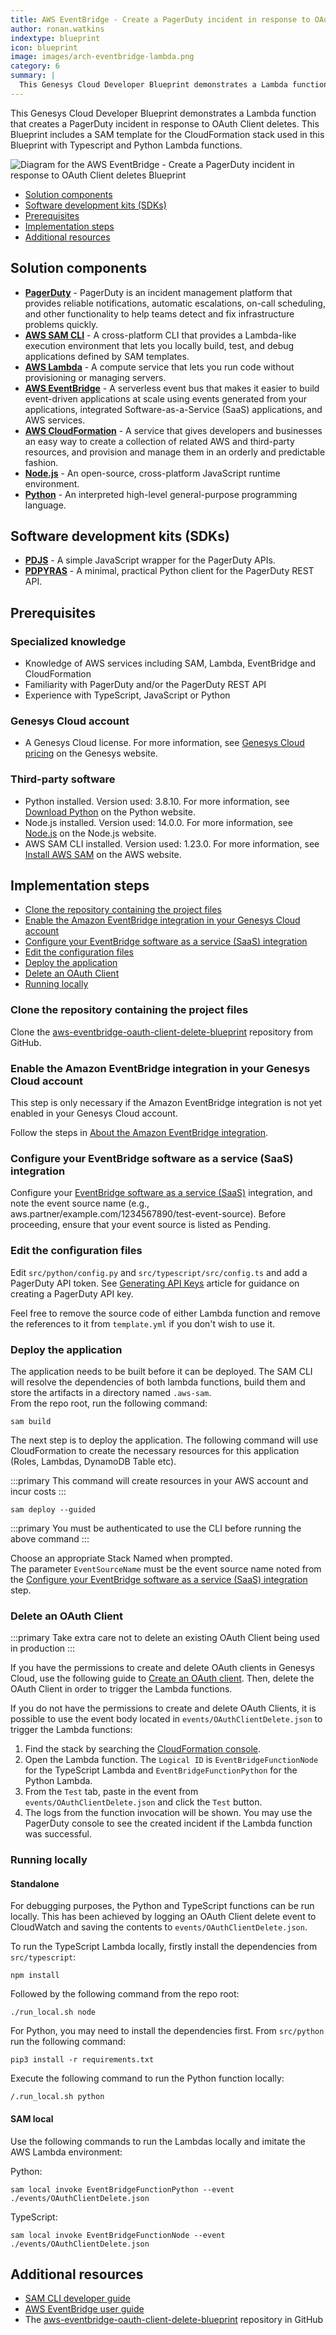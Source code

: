```yaml
---
title: AWS EventBridge - Create a PagerDuty incident in response to OAuth Client deletes
author: ronan.watkins
indextype: blueprint
icon: blueprint
image: images/arch-eventbridge-lambda.png
category: 6
summary: |
  This Genesys Cloud Developer Blueprint demonstrates a Lambda function that creates a PagerDuty incident in response to OAuth Client deletes. This Blueprint includes a SAM template for the CloudFormation stack used in this Blueprint with Typescript and Python Lambda functions.
---
```


This Genesys Cloud Developer Blueprint demonstrates a Lambda function that creates a PagerDuty incident in response to OAuth Client deletes. This Blueprint includes a SAM template for the CloudFormation stack used in this Blueprint with Typescript and Python Lambda functions.

![Diagram for the AWS EventBridge - Create a PagerDuty incident in response to OAuth Client deletes Blueprint](images/arch-eventbridge-lambda.png "Diagram for the AWS EventBridge - Create a PagerDuty incident in response to OAuth Client deletes Blueprint")

* [Solution components](#solution-components "Goes to the Solutions components section")
* [Software development kits (SDKs)](#software-development-kits-sdks "Goes to the Software development kits (SDKs) section")
* [Prerequisites](#prerequisites "Goes to the Prerequisites section")
* [Implementation steps](#implementation-steps "Goes to the Implementation steps section")
* [Additional resources](#additional-resources "Goes to the Additional resources section")

## Solution components

* **[PagerDuty](https://www.pagerduty.com/ "Opens the PagerDuty website")** - PagerDuty is an incident management platform that provides reliable notifications, automatic escalations, on-call scheduling, and other functionality to help teams detect and fix infrastructure problems quickly.
* **[AWS SAM CLI](https://aws.amazon.com/serverless/sam/ "Opens the AWS SAM CLI website")** - A cross-platform CLI that provides a Lambda-like execution environment that lets you locally build, test, and debug applications defined by SAM templates.
* **[AWS Lambda](https://aws.amazon.com/lambda/ "Opens the AWS Lambda website")** - A compute service that lets you run code without provisioning or managing servers.
* **[AWS EventBridge](https://aws.amazon.com/eventbridge/ "Opens the AWS EventBridge website")** - A serverless event bus that makes it easier to build event-driven applications at scale using events generated from your applications, integrated Software-as-a-Service (SaaS) applications, and AWS services.
* **[AWS CloudFormation](https://aws.amazon.com/cloudformation/ "Opens the AWS CloudFormation website")** - A service that gives developers and businesses an easy way to create a collection of related AWS and third-party resources, and provision and manage them in an orderly and predictable fashion.
* **[Node.js](https://nodejs.org/en/ "Opens the NodeJs website")** - An open-source, cross-platform JavaScript runtime environment.
* **[Python](https://www.python.org/ "Opens the Python website")** - An interpreted high-level general-purpose programming language.

## Software development kits (SDKs)

* **[PDJS](https://github.com/PagerDuty/pdjs "Opens the PDJS repo in GitHub")** - A simple JavaScript wrapper for the PagerDuty APIs.
* **[PDPYRAS](https://github.com/PagerDuty/pdpyras "Opens the PDPYRAS repo in GitHub")** - A minimal, practical Python client for the PagerDuty REST API.

## Prerequisites

### Specialized knowledge

* Knowledge of AWS services including SAM, Lambda, EventBridge and CloudFormation
* Familiarity with PagerDuty and/or the PagerDuty REST API
* Experience with TypeScript, JavaScript or Python

### Genesys Cloud account

* A Genesys Cloud license. For more information, see [Genesys Cloud pricing](https://www.genesys.com/pricing "Opens the Genesys Cloud pricing page") on the Genesys website.

### Third-party software

* Python installed. Version used: 3.8.10. For more information, see [Download Python](https://www.python.org/downloads/ "Opens the Download Python page") on the Python website.
* Node.js installed. Version used: 14.0.0. For more information, see [Node.js](https://nodejs.org/en/ "Opens the Node.js page") on the Node.js website.
* AWS SAM CLI installed. Version used: 1.23.0. For more information, see [Install AWS SAM](https://docs.aws.amazon.com/serverless-application-model/latest/developerguide/serverless-sam-cli-install.html "Opens the Install AWS SAM CLI page") on the AWS website.

## Implementation steps

* [Clone the repository containing the project files](#clone-the-repository-containing-the-project-files "Goes to the Clone the repository containing the project files section")
* [Enable the Amazon EventBridge integration in your Genesys Cloud account](#enable-the-amazon-eventbridge-integration-in-your-genesys-cloud-account "Goes to the Enable the Amazon EventBridge integration in your Genesys Cloud account section")
* [Configure your EventBridge software as a service (SaaS) integration](#configure-your-eventbridge-software-as-a-service-saas-integration "Goes to the Configure your EventBridge software as a service (SaaS) integration section")
* [Edit the configuration files](#edit-the-configuration-files  "Goes to the Edit the configuration files section")
* [Deploy the application](#deploy-the-application "Goes to the Deploy the application section")
* [Delete an OAuth Client](#delete-an-oauth-client "Goes to the Delete an OAuth Client section")
* [Running locally](#running-locally "Running locally")

### Clone the repository containing the project files

Clone the [aws-eventbridge-oauth-client-delete-blueprint](https://github.com/GenesysCloudBlueprints/aws-eventbridge-oauth-client-delete-blueprint "Opens the aws-eventbridge-oauth-client-delete-blueprint repository in GitHub") repository from GitHub.

### Enable the Amazon EventBridge integration in your Genesys Cloud account

This step is only necessary if the Amazon EventBridge integration is not yet enabled in your Genesys Cloud account.  

Follow the steps in [About the Amazon EventBridge integration](https://help.mypurecloud.com/articles/about-the-amazon-eventbridge-integration/ "Opens the About the Amazon EventBridge integration on the Genesys Cloud Resource Centre").

### Configure your EventBridge software as a service (SaaS) integration

Configure your [EventBridge software as a service (SaaS)](https://console.aws.amazon.com/events/home?region=us-east-1#/partners) integration, and note the event source name (e.g., aws.partner/example.com/1234567890/test-event-source). Before proceeding, ensure that your event source is listed as Pending.

### Edit the configuration files

Edit `src/python/config.py` and `src/typescript/src/config.ts` and add a PagerDuty API token. See [Generating API Keys](https://support.pagerduty.com/docs/generating-api-keys "Opens the Generating API Keys on the PagerDuty website") article for guidance on creating a PagerDuty API key.  

Feel free to remove the source code of either Lambda function and remove the references to it from `template.yml` if you don't wish to use it.

### Deploy the application

The application needs to be built before it can be deployed. The SAM CLI will resolve the dependencies of both lambda functions, build them and store the artifacts in a directory named `.aws-sam`.  
From the repo root, run the following command:

```
sam build
```

The next step is to deploy the application. The following command will use CloudFormation to create the necessary resources for this application (Roles, Lambdas, DynamoDB Table etc).

:::primary
This command will create resources in your AWS account and incur costs
:::

```
sam deploy --guided
```

:::primary
You must be authenticated to use the CLI before running the above command
:::

Choose an appropriate Stack Named when prompted.  
The parameter `EventSourceName` must be the event source name noted from the [Configure your EventBridge software as a service (SaaS) integration](#configure-your-eventbridge-software-as-a-service-(saas)-integration "Goes to the Configure your EventBridge software as a service (SaaS) integration section") step.

### Delete an OAuth Client

:::primary
Take extra care not to delete an existing OAuth Client being used in production 
:::

If you have the permissions to create and delete OAuth clients in Genesys Cloud, use the following guide to [Create an OAuth client](https://help.mypurecloud.com/articles/create-an-oauth-client/). Then, delete the OAuth Client in order to trigger the Lambda functions.  

If you do not have the permissions to create and delete OAuth Clients, it is possible to use the event body located in `events/OAuthClientDelete.json` to trigger the Lambda functions:
1. Find the stack by searching the [CloudFormation console](https://console.aws.amazon.com/cloudformation/home).
2. Open the Lambda function. The `Logical ID` is `EventBridgeFunctionNode` for the TypeScript Lambda and `EventBridgeFunctionPython` for the Python Lambda.
3. From the `Test` tab, paste in the event from `events/OAuthClientDelete.json` and click the `Test` button.
4. The logs from the function invocation will be shown. You may use the PagerDuty console to see the created incident if the Lambda function was successful.

### Running locally

#### Standalone

For debugging purposes, the Python and TypeScript functions can be run locally. This has been achieved by logging an OAuth Client delete event to CloudWatch and saving the contents to `events/OAuthClientDelete.json`.  

To run the TypeScript Lambda locally, firstly install the dependencies from `src/typescript`:

```
npm install
```

Followed by the following command from the repo root:

```
./run_local.sh node
```

For Python, you may need to install the dependencies first. From `src/python` run the following command:

```
pip3 install -r requirements.txt
```

Execute the following command to run the Python function locally:

```
/.run_local.sh python
```

#### SAM local

Use the following commands to run the Lambdas locally and imitate the AWS Lambda environment:

Python:
```
sam local invoke EventBridgeFunctionPython --event ./events/OAuthClientDelete.json
```

TypeScript:
```
sam local invoke EventBridgeFunctionNode --event ./events/OAuthClientDelete.json
```

## Additional resources

* [SAM CLI developer guide](https://docs.aws.amazon.com/serverless-application-model/latest/developerguide/serverless-sam-cli-command-reference.html "Opens the SAM CLI developer guide")
* [AWS EventBridge user guide](https://docs.aws.amazon.com/eventbridge/latest/userguide/eb-what-is.html "Opens the AWS EventBridge user guide")
* The [aws-eventbridge-oauth-client-delete-blueprint](https://github.com/GenesysCloudBlueprints/aws-eventbridge-oauth-client-delete-blueprint "Opens the aws-eventbridge-oauth-client-delete-blueprint repository in GitHub") repository in GitHub